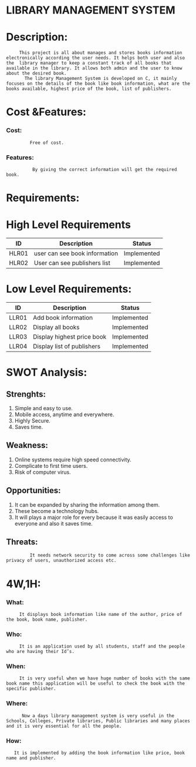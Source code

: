 # LIBRARY MANAGEMENT SYSTEM
# Description:
        
         This project is all about manages and stores books information electronically according the user needs. It helps both user and also the  library manager to keep a constant track of all books that available in the library. It allows both admin and the user to know about the desired book.
           The library Management System is developed on C, it mainly focuses on the details of the book like book information, what are the books available, highest price of the book, list of publishers. 
# Cost &Features:
   ### Cost:
             Free of cost.
### Features:
              By giving the correct information will get the required book.

# Requirements:
# High Level Requirements
|ID     |	Description	                 |Status     |
|-------| ----------------------                |-----------|
|HLR01  |user can see book information          |Implemented|
|HLR02  | User can see publishers list	        |Implemented|





# Low Level Requirements:

   
|ID	|Description	|Status|
|-------|---------------|------|
|LLR01	|Add book information	|Implemented|
|LLR02	|Display all books	|Implemented|
|LLR03	|Display highest price book	|Implemented|
|LLR04	|Display list of publishers	|Implemented|

# SWOT Analysis:
## Strenghts:
1.	Simple and easy to use.
2.	Mobile access, anytime and everywhere.
3.	Highly Secure.
4.	Saves time.

## Weakness:
1.	Online systems require high speed connectivity.
2.	Complicate to first time users.
3.	Risk of computer virus.

## Opportunities:
1.	It can be expanded by sharing the information among them.
2.	These become a technology hubs.
3.	It will plays a major role for every because it was easily access to everyone and also it saves time.

## Threats:
             It needs network security to come across some challenges like privacy of users, unauthorized access etc.
# 4W,1H:
### What:
         It displays book information like name of the author, price of the book, book name, publisher.
### Who:
         It is an application used by all students, staff and the people who are having their Id’s.
### When:
         It is very useful when we have huge number of books with the same book name this application will be useful to check the book with the specific publisher.
### Where:
          Now a days library management system is very useful in the Schools, Colleges, Private libraries, Public libraries and many places and it is very essential for all the people.
### How:
       It is implemented by adding the book information like price, book name and publisher.
       



      



